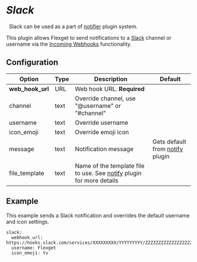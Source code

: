 # *Slack*
<div class="alert alert-success" role="info">
  
  <span class="glyphicon glyphicon glyphicon-cog"></span>
  &nbsp; Slack can be used as a part of [notifier](/Plugins/Notifiers) plugin system.
</div>

This plugin allows Flexget to send notifications to a [Slack](https://www.slack.com/) channel or username via the [Incoming Webhooks](https://api.slack.com/incoming-webhooks) functionality.

## Configuration

| Option |Type|  Description | Default |
| --- | ---| --- |---|
|**web_hook_url**|URL|Web hook URL. **Required**
|channel|text|Override channel, use "@username" or "#channel"
|username|text|Override username
|icon_emoji|text|Override emoji icon
|message|text| Notification message| Gets default from [notify](/Plugins/Notifiers/notify) plugin
| file_template | text|Name of the template file to use. See [notify](/Plugins/Notifiers/notify) plugin for more details|


## Example
This example sends a Slack notification and overrides the default username and icon settings.

```
slack:
  webhook_url: https://hooks.slack.com/services/XXXXXXXXX/YYYYYYYYY/ZZZZZZZZZZZZZZZZZZZZZZZZ
  username: Flexget
  icon_emoji: tv 
```